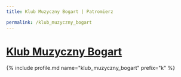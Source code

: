 ```yaml
---
title: Klub Muzyczny Bogart | Patromierz

permalink: /klub_muzyczny_bogart
---
```


# [Klub Muzyczny Bogart](https://patronite.pl/klub_muzyczny_bogart)

{% include profile.md name="klub_muzyczny_bogart" prefix="k" %}

